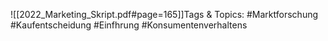 
![[2022_Marketing_Skript.pdf#page=165]]Tags & Topics:
   #Marktforschung
   #Kaufentscheidung
   #Einfhrung
   #Konsumentenverhaltens